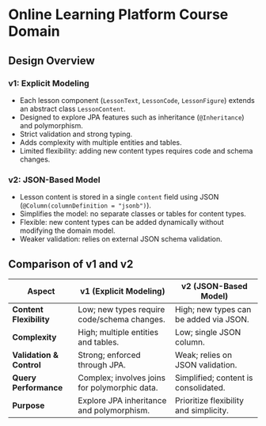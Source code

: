 # Online Learning Platform Course Domain

## Design Overview

### v1: Explicit Modeling

- Each lesson component (`LessonText`, `LessonCode`, `LessonFigure`) extends an abstract class `LessonContent`.
- Designed to explore JPA features such as inheritance (`@Inheritance`) and polymorphism.
- Strict validation and strong typing.
- Adds complexity with multiple entities and tables.
- Limited flexibility: adding new content types requires code and schema changes.

### v2: JSON-Based Model

- Lesson content is stored in a single `content` field using JSON (`@Column(columnDefinition = "jsonb")`).
- Simplifies the model: no separate classes or tables for content types.
- Flexible: new content types can be added dynamically without modifying the domain model.
- Weaker validation: relies on external JSON schema validation.

## Comparison of v1 and v2

| **Aspect**               | **v1 (Explicit Modeling)**                    | **v2 (JSON-Based Model)**              |
|--------------------------|-----------------------------------------------|----------------------------------------|
| **Content Flexibility**  | Low; new types require code/schema changes.   | High; new types can be added via JSON. |
| **Complexity**           | High; multiple entities and tables.           | Low; single JSON column.               |
| **Validation & Control** | Strong; enforced through JPA.                 | Weak; relies on JSON validation.       |
| **Query Performance**    | Complex; involves joins for polymorphic data. | Simplified; content is consolidated.   |
| **Purpose**              | Explore JPA inheritance and polymorphism.     | Prioritize flexibility and simplicity. |